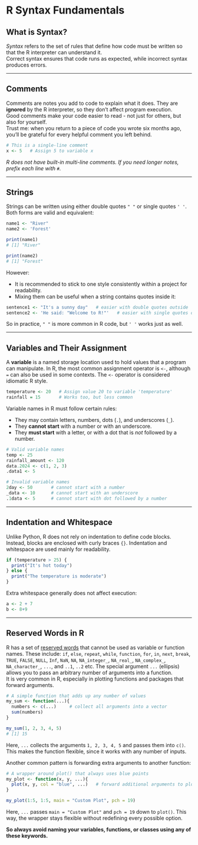 # R Syntax Fundamentals

## What is Syntax?
*Syntax* refers to the set of rules that define how code must be written so that the R interpreter can understand it.  
Correct syntax ensures that code runs as expected, while incorrect syntax produces errors.

---

## Comments
Comments are notes you add to code to explain what it does. They are **ignored** by the R interpreter, so they don’t affect program execution.  
Good comments make your code easier to read - not just for others, but also for yourself.  
Trust me: when you return to a piece of code you wrote six months ago, you’ll be grateful for every helpful comment you left behind.

```r
# This is a single-line comment
x <- 5   # Assign 5 to variable x
```
*R does not have built-in multi-line comments. If you need longer notes, prefix each line with `#`.*

---

## Strings

Strings can be written using either double quotes `" "` or single quotes `' '`.  
Both forms are valid and equivalent:

```r
name1 <- "River"
name2 <- 'Forest'

print(name1)
# [1] "River"

print(name2)
# [1] "Forest"
```
However:
- It is recommended to stick to one style consistently within a project for readability.
- Mixing them can be useful when a string contains quotes inside it:
```r
sentence1 <- "It's a sunny day"   # easier with double quotes outside
sentence2 <- 'He said: "Welcome to R!"'   # easier with single quotes outside
```
So in practice, `" "` is more common in R code, but `' '` works just as well.

---

## Variables and Their Assignment
A **variable** is a named storage location used to hold values that a program can manipulate.
In R, the most common assignment operator is `<-`, although `=` can also be used in some contexts.
The `<-` operator is considered idiomatic R style.
```r
temperature <- 20   # Assign value 20 to variable 'temperature'
rainfall = 15       # Works too, but less common
```
Variable names in R must follow certain rules:
- They may contain letters, numbers, dots (`.`), and underscores (`_`).  
- They **cannot start** with a number or with an underscore.  
- They **must start** with a letter, or with a dot that is *not* followed by a number.

```r
# Valid variable names
temp <- 25
rainfall_amount <- 120
data.2024 <- c(1, 2, 3)
.data1 <- 5

# Invalid variable names
2day <- 50       # cannot start with a number
_data <- 10      # cannot start with an underscore
.1data <- 5      # cannot start with dot followed by a number
```

---

## Indentation and Whitespace

Unlike Python, R does not rely on indentation to define code blocks.
Instead, blocks are enclosed with curly braces `{}`. Indentation and whitespace are used mainly for readability.

```r
if (temperature > 25) {
  print("It's hot today")
} else {
  print("The temperature is moderate")
}
```
Extra whitespace generally does not affect execution:
```r
a <- 2 + 7
b <- 8+9
```

---

## Reserved Words in R

R has a set of [reserved words](https://rdrr.io/r/base/Reserved.html) that cannot be used as variable or function names.
These include:
`if`, `else`, `repeat`, `while`, `function`, `for`, `in`, `next`, `break`, `TRUE`, `FALSE`, `NULL`, `Inf`, `NaN`, `NA`, `NA_integer_`, `NA_real_`, `NA_complex_`, `NA_character_`, `...`, and `..1`, `..2` etc.
The special argument `...` (ellipsis) allows you to pass an arbitrary number of arguments into a function.  
It is very common in R, especially in plotting functions and packages that forward arguments.
```r
# A simple function that adds up any number of values
my_sum <- function(...){
  numbers <- c(...)     # collect all arguments into a vector
  sum(numbers)
}

my_sum(1, 2, 3, 4, 5)
# [1] 15
```
Here, `...` collects the arguments `1, 2, 3, 4, 5` and passes them into `c()`.
This makes the function flexible, since it works with any number of inputs.

Another common pattern is forwarding extra arguments to another function:

```r
# A wrapper around plot() that always uses blue points
my_plot <- function(x, y, ...){
  plot(x, y, col = "blue", ...)   # forward additional arguments to plot()
}

my_plot(1:5, 1:5, main = "Custom Plot", pch = 19)
```
Here, `...` passes `main = "Custom Plot"` and `pch = 19` down to `plot()`.
This way, the wrapper stays flexible without redefining every possible option.

**So always avoid naming your variables, functions, or classes using any of these keywords.**
